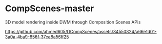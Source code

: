 # CompScenes-master
3D model rendering inside DWM through Composition Scenes APIs

https://github.com/ahmed605/DCompScenes/assets/34550324/a66e1d01-3a0a-4ba9-856f-37ca8a56ff25


